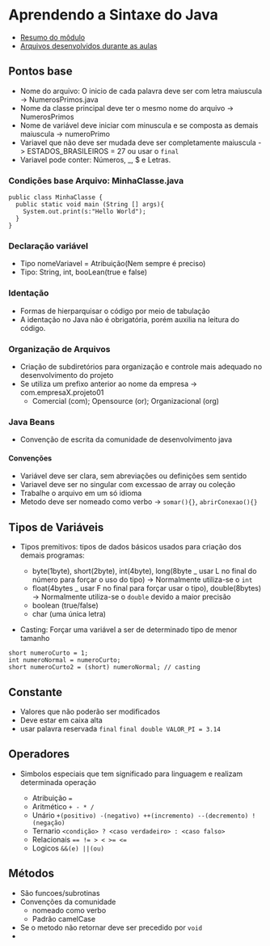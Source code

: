 # Aprendendo a Sintaxe do Java

- [Resumo do môdulo](https://glysns.gitbook.io/java-basico/)
- [Arquivos desenvolvidos durante as aulas](https://github.com/Viny-Pereira/DIO-Aulas/tree/main/Sintaxe)

## Pontos base

- Nome do arquivo: O inicio de cada palavra deve ser com letra maiuscula -> NumerosPrimos.java
- Nome da classe principal deve ter o mesmo nome do arquivo -> NumerosPrimos
- Nome de variável deve iniciar com minuscula e se composta as demais maiuscula -> numeroPrimo
- Variavel que não deve ser mudada deve ser completamente maiuscula -> ESTADOS_BRASILEIROS = 27 ou usar o `final`
- Variavel pode conter: Números, \_, $ e Letras.

### Condições base Arquivo: MinhaClasse.java

```
public class MinhaClasse {
  public static void main (String [] args){
    System.out.print(s:"Hello World");
  }
}
```

### Declaração variável

- Tipo nomeVariavel = Atribuição(Nem sempre é preciso)
- Tipo: String, int, booLean(true e false)

### Identação

- Formas de hierparquisar o código por meio de tabulação
- A identação no Java não é obrigatória, porém auxilia na leitura do código.

### Organização de Arquivos

- Criação de subdiretórios para organização e controle mais adequado no desenvolvimento do projeto
- Se utiliza um prefixo anterior ao nome da empresa -> com.empresaX.projeto01
  - Comercial (com); Opensource (or); Organizacional (org)

### Java Beans

- Convenção de escrita da comunidade de desenvolvimento java

#### Convenções

- Variável deve ser clara, sem abreviações ou definições sem sentido
- Variavel deve ser no singular com excessao de array ou coleção
- Trabalhe o arquivo em um só idioma
- Metodo deve ser nomeado como verbo -> `somar(){}`, `abrirConexao(){}`

## Tipos de Variáveis

- Tipos premitivos: tipos de dados básicos usados para criação dos demais programas:

  - byte(1byte), short(2byte), int(4byte), long(8byte \_ usar L no final do número para forçar o uso do tipo) -> Normalmente utiliza-se o `int`
  - float(4bytes \_ usar F no final para forçar usar o tipo), double(8bytes) -> Normalmente utiliza-se o `double` devido a maior precisão
  - boolean (true/false)
  - char (uma única letra)

- Casting: Forçar uma variável a ser de determinado tipo de menor tamanho

```
short numeroCurto = 1;
int numeroNormal = numeroCurto;
short numeroCurto2 = (short) numeroNormal; // casting
```

## Constante

- Valores que não poderão ser modificados
- Deve estar em caixa alta
- usar palavra reservada `final`
  `final double VALOR_PI = 3.14`

## Operadores

- Simbolos especiais que tem significado para linguagem e realizam determinada operação

  - Atribuição `=`
  - Aritmético `+ - * /`
  - Unário `+(positivo) -(negativo) ++(incremento) --(decremento) !(negação)`
  - Ternario `<condição> ? <caso verdadeiro> : <caso falso>`
  - Relacionais `== != > < >= <=`
  - Logicos `&&(e) ||(ou)`

## Métodos

- São funcoes/subrotinas
- Convenções da comunidade
  - nomeado como verbo
  - Padrão camelCase
- Se o metodo não retornar deve ser precedido por `void`
-

